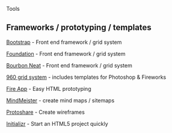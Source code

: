 Tools

## Frameworks / prototyping / templates

[Bootstrap](http://getbootstrap.com) - Front end framework / grid system

[Foundation](http://foundation.zurb.com) - Front end framework / grid system

[Bourbon Neat](http://neat.bourbon.io) - Front end framework / grid system

[960 grid system](http://960.gs) - includes templates for Photoshop & Fireworks

[Fire App](http://fireapp.handlino.com) - Easy HTML prototyping

[MindMeister](http://www.mindmeister.com) - create mind maps / sitemaps

[Protoshare](http://www.protoshare.com) - Create wireframes

[Initializr](http://www.initializr.com) - Start an HTML5 project quickly


